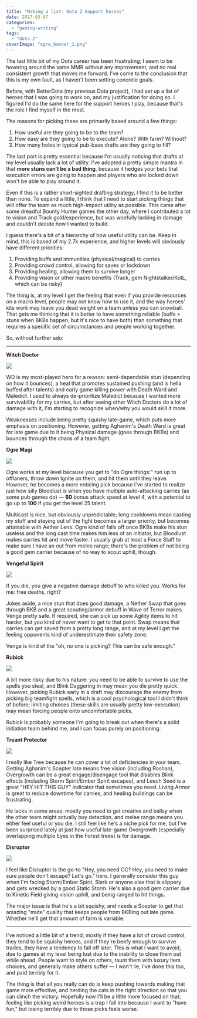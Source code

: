 ```yaml
---
title: "Making a list: Dota 2 Support heroes"
date: 2017-03-07
categories: 
  - "gaming-writing"
tags: 
  - "dota-2"
coverImage: "ogre_banner_1.png"
---
```


The last little bit of my Dota career has been frustrating; I seem to be hovering around the same MMR without any improvement, and no real consistent growth that moves me forward. I've come to the conclusion that this is my own fault, as I haven't been setting concrete goals.

Before, with BetterDota (my previous Dota project), I had set up a list of heroes that I was going to work on, and my justification for doing so. I figured I'd do the same here for the support heroes I play, because that's the role I find myself in the most.

The reasons for picking these are primarily based around a few things:

1. How useful are they going to be to the team?
2. How easy are they going to be to execute? Alone? With farm? Without?
3. How many holes in typical pub-base drafts are they going to fill?

The last part is pretty essential because I'm usually noticing that drafts at my level usually lack a lot of utility. I've adopted a pretty simple mantra in that **more stuns can't be a bad thing**, because it hedges your bets that execution errors are going to happen and players who are locked down won't be able to play around it.

Even if this is a rather short-sighted drafting strategy, I find it to be better than none. To expand a little, I think that I need to start picking things that will offer the team as much high-impact utility as possible. This came after some dreadful Bounty Hunter games the other day, where I contributed a lot to vision and Track gold/experience, but was woefully lacking in damage and couldn't decide how I wanted to build.

I guess there's a bit of a hierarchy of how useful utility can be. Keep in mind, this is based of my 2.7k experience, and higher levels will obviously have different priorities:

1. Providing buffs and immunities (physical/magical) to carries
2. Providing crowd control, allowing for saves or lockdown
3. Providing healing, allowing them to survive longer
4. Providing vision or other macro benefits (Track, gem Nightstalker/KotL, which can be risky)

The thing is, at my level I get the feeling that even if you provide resources on a macro level, people may not know how to use it, and the way heroes' kits work may leave you dead weight on a team unless you can snowball. That gets me thinking that it is better to have something reliable (buffs > stuns when BKBs happen, but it's nice to have both) than something that requires a specific set of circumstances and people working together.

So, without further ado:

* * *

**Witch Doctor**

![](images/doctor_banner.png)

WD is my most-played hero for a reason: semi-dependable stun (depending on how it bounces), a heal that promotes sustained pushing (and is hella buffed after talents) and early game killing power with Death Ward and Maledict. I used to always de-prioritize Maledict because I wanted more survivability for my carries, but after seeing other Witch Doctors do a lot of damage with it, I'm starting to recognize when/why you would skill it more.

Weaknesses include being pretty squishy late-game, which puts more emphasis on positioning. However, getting Aghanim's Death Ward is great for late game due to it being Physical damage (goes through BKBs) and bounces through the chaos of a team fight.

**Ogre Magi**

![](images/ogre_banner_2.png)

Ogre works at my level because you get to "do Ogre things:" run up to offlaners, throw down Ignite on them, and hit them until they leave. However, he becomes a more enticing pick because I've started to realize just how silly Bloodlust is when you have multiple auto-attacking carries (as some pub games do) — **60** bonus attack speed at level 4, with a potential to go up to **100** if you get the level 25 talent.

Multicast is nice, but obviously unpredictable; long cooldowns mean casting my stuff and staying out of the fight becomes a larger priority, but becomes attainable with Aether Lens. Ogre kind of falls off once BKBs make his stun useless and the long cast time makes him less of an initiator, but Bloodlust makes carries hit and move faster. I usually grab at least a Force Staff to make sure I have an out from melee range; there's the problem of not being a good gem carrier because of no way to scout uphill, though.

**Vengeful Spirit**

![](images/venge_banner.png)

If you die, you give a negative damage debuff to who killed you. Works for me: free deaths, right?

Jokes aside, a nice stun that does good damage, a Nether Swap that goes through BKB and a great scouting/armor debuff in Wave of Terror makes Venge pretty safe. If required, she can pick up some Agility items to hit harder, but you kind of never want to get to that point. Swap means that carries can get saved from a pretty long range, and at my level I get the feeling opponents kind of underestimate their safety zone.

Venge is kind of the "oh, no one is picking? This can be safe enough."

**Rubick**

![](images/rubick_banner.png)

A bit more risky due to his nature: you need to be able to survive to use the spells you steal, and Blink Daggering in may mean you die pretty quick. However, picking Rubick early in a draft may discourage the enemy from picking big teamfight spells, which is a cool psychological tool I didn't think of before; limiting choices (these skills are usually pretty low-execution) may mean forcing people onto uncomfortable picks.

Rubick is probably someone I'm going to break out when there's a solid initiation team behind me, and I can focus purely on positioning.

**Treant Protector**

![](images/treant_banner.png)

I really like Tree because he can cover a lot of deficiencies in your team. Getting Aghanim's Scepter late means free vision (including Roshan), Overgrowth can be a great engage/disengage tool that disables Blink effects (including Storm Spirit/Ember Spirit escapes), and Leech Seed is a great "HEY HIT THIS GUY" indicator that sometimes you need. Living Armor is great to reduce downtime for carries, and healing buildings can be frustrating.

He lacks in some areas: mostly you need to get creative and ballsy when the other team might actually buy detection, and melee range means you either feel useful or you die. I still feel like he's a niche pick for me, but I've been surprised lately at just how useful late-game Overgrowth (especially overlapping multiple Eyes in the Forest trees) is for damage.

**Disruptor**

![](images/disruptor_banner.png)

I feel like Disruptor is the go-to "Hey, you need CC? Hey, you need to make sure people don't escape? Let's go." hero. I generally consider this guy when I'm facing Storm/Ember Spirit, Slark or anyone else that is slippery and gets wrecked by a good Static Storm. He's also a good gem carrier due to Kinetic Field giving vision uphill, and being ranged to hit things.

The major issue is that he's a bit squishy, and needs a Scepter to get that amazing "mute" quality that keeps people from BKBing out late game. Whether he'll get that amount of farm is variable.

* * *

I've noticed a little bit of a trend; mostly if they have a lot of crowd control, they tend to be squishy heroes, and if they're beefy enough to survive trades, they have a tendency to fall off later. This is what I want to avoid, due to games at my level being lost due to the inability to close them out while ahead. People want to style on others, taunt them with luxury item choices, and generally make others suffer — I won't lie, I've done this too, and paid terribly for it.

The thing is that all you really can do is keep pushing towards making that game more effective, and herding the cats in the right direction so that you can clinch the victory. Hopefully now I'll be a little more focused on that; feeling like picking weird heroes is a trap I fall into because I want to "have fun," but losing terribly due to those picks feels worse.

